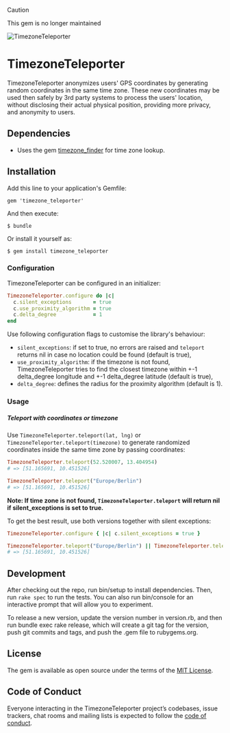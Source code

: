 > [!CAUTION]
> This gem is no longer maintained

![TimezoneTeleporter](./timezone_teleporter.png)

# TimezoneTeleporter

TimezoneTeleporter anonymizes users' GPS coordinates by generating random coordinates in the same time zone. These new coordinates may be used then safely by 3rd party systems to process the users' location, without disclosing their actual physical position, providing more privacy, and anonymity to users.

## Dependencies

* Uses the gem [timezone_finder](https://github.com/gunyarakun/timezone_finder) for time zone lookup.

## Installation

Add this line to your application's Gemfile:

    gem 'timezone_teleporter'

And then execute:

    $ bundle

Or install it yourself as:

    $ gem install timezone_teleporter

### Configuration

TimezoneTeleporter can be configured in an initializer:

```ruby
TimezoneTeleporter.configure do |c|
  c.silent_exceptions       = true
  c.use_proximity_algorithm = true
  c.delta_degree            = 1
end
```

Use following configuration flags to customise the library's behaviour:

* `silent_exceptions`: if set to true, no errors are raised and `teleport` returns nil in case no location could be found (default is true),
* `use_proximity_algorithm`: if the timezone is not found, TimezoneTeleporter tries to find the closest timezone within +-1 delta_degree longitude and +-1 delta_degree latitude (default is true),
* `delta_degree`: defines the radius for the proximity algorithm (default is 1).

### Usage

##### Teleport with coordinates or timezone
Use `TimezoneTeleporter.teleport(lat, lng)` or `TimezoneTeleporter.teleport(timezone)` to generate randomized coordinates inside the same time zone by passing coordinates:

```ruby
TimezoneTeleporter.teleport(52.520007, 13.404954)
# => [51.165691, 10.451526]
```

```ruby
TimezoneTeleporter.teleport("Europe/Berlin")
# => [51.165691, 10.451526]
```

**Note: If time zone is not found, `TimezoneTeleporter.teleport` will return nil if silent_exceptions is set to true.**

To get the best result, use both versions together with silent exceptions:

```ruby
TimezoneTeleporter.configure { |c| c.silent_exceptions = true }

TimezoneTeleporter.teleport("Europe/Berlin") || TimezoneTeleporter.teleport(52.520007, 13.404954)
# => [51.165691, 10.451526]
```

## Development

After checking out the repo, run bin/setup to install dependencies. Then, run `rake spec` to run the tests. You can also run bin/console for an interactive prompt that will allow you to experiment.

To release a new version, update the version number in version.rb, and then run bundle exec rake release, which will create a git tag for the version, push git commits and tags, and push the .gem file to rubygems.org.

## License

The gem is available as open source under the terms of the [MIT License](https://opensource.org/licenses/MIT).

## Code of Conduct

Everyone interacting in the TimezoneTeleporter project’s codebases, issue trackers, chat rooms and mailing lists is expected to follow the [code of conduct](https://github.com/blinkist/timezone-teleporter/blob/master/CODE_OF_CONDUCT.md).
